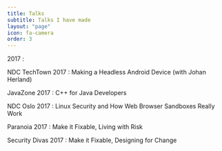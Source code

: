 ```yaml
---
title: Talks
subtitle: Talks I have made
layout: "page"
icon: fa-camera
order: 3
---
```


2017 :

NDC TechTown 2017 : Making a Headless Android Device (with Johan Herland)

JavaZone 2017 : C++ for Java Developers

NDC Oslo 2017 : Linux Security and How Web Browser Sandboxes Really Work

Paranoia 2017 : Make it Fixable, Living with Risk

Security Divas 2017 : Make it Fixable, Designing for Change